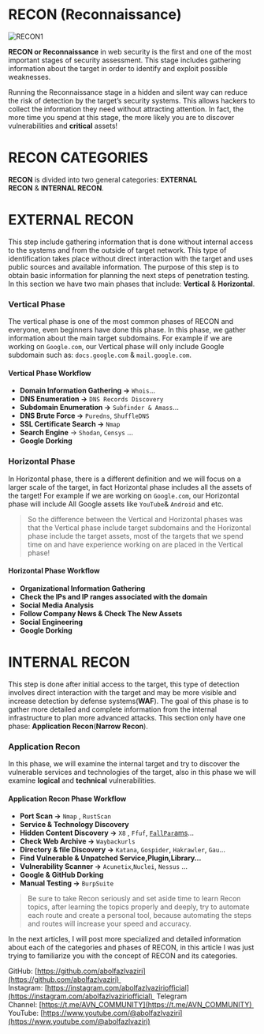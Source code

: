 # RECON (Reconnaissance)

![RECON1 ](https://github.com/user-attachments/assets/b88e14b4-87aa-461d-b5ba-6a7dca8110a1)

**RECON or Reconnaissance** in web security is the first and one of the most important stages of security assessment. This stage includes gathering information about the target in order to identify and exploit possible weaknesses.

Running the Reconnaissance stage in a hidden and silent way can reduce the risk of detection by the target’s security systems. This allows hackers to collect the information they need without attracting attention. In fact, the more time you spend at this stage, the more likely you are to discover vulnerabilities and **critical** assets!

# RECON CATEGORIES
**RECON** is divided into two general categories: **EXTERNAL RECON** & **INTERNAL RECON**_._

# EXTERNAL RECON
This step include gathering information that is done without internal access to the systems and from the outside of target network. This type of identification takes place without direct interaction with the target and uses public sources and available information. The purpose of this step is to obtain basic information for planning the next steps of penetration testing. In this section we have two main phases that include: **Vertical** & **Horizontal**.

### Vertical Phase
The vertical phase is one of the most common phases of RECON and everyone, even beginners have done this phase. In this phase, we gather information about the main target subdomains. For example if we are working on `Google.com`, our Vertical phase will only include Google subdomain such as: `docs.google.com` & `mail.google.com`.

#### Vertical Phase Workflow
- **Domain Information Gathering →** `Whois`…
- **DNS Enumeration →** `DNS Records Discovery`
- **Subdomain Enumeration →** `Subfinder & Amass`…
- **DNS Brute Force →** `Puredns`, `ShuffleDNS`
- **SSL Certificate Search →** `Nmap`
- **Search Engine** → `Shodan`, `Censys` …
- **Google Dorking**

### Horizontal Phase
In Horizontal phase, there is a different definition and we will focus on a larger scale of the target, in fact Horizontal phase includes all the assets of the target! For example if we are working on `Google.com`, our Horizontal phase will include All Google assets like `YouTube`& `Android` and etc.

> So the difference between the Vertical and Horizontal phases was that the Vertical phase include target subdomains and the Horizontal phase include the target assets, most of the targets that we spend time on and have experience working on are placed in the Vertical phase!

#### Horizontal Phase Workflow
- **Organizational Information Gathering**
- **Check the IPs and IP ranges associated with the domain**
- **Social Media Analysis**
- **Follow Company News & Check The New Assets**
- **Social Engineering**
- **Google Dorking**

# INTERNAL RECON
This step is done after initial access to the target, this type of detection involves direct interaction with the target and may be more visible and increase detection by defense systems(**WAF**). The goal of this phase is to gather more detailed and complete information from the internal infrastructure to plan more advanced attacks. This section only have one phase: **Application Recon**(**Narrow Recon**).

### Application Recon
In this phase, we will examine the internal target and try to discover the vulnerable services and technologies of the target, also in this phase we will examine **logical** and **technical** vulnerabilities.

#### Application Recon Phase Workflow
- **Port Scan →** `Nmap` , `RustScan`
- **Service & Technology Discovery**
- **Hidden Content Discovery →** `X8` , `Ffuf`, [`FallPar`ams](https://github.com/mk990/fallparams)…
- **Check Web Archive →** `Waybackurls`
- **Directory & file Discovery →** `Katana`, `Gospider`, `Hakrawler`, `Gau`…
- **Find Vulnerable & Unpatched Service,Plugin,Library…**
- **Vulnerability Scanner →** `Acunetix`,`Nuclei`, `Nessus` …
- **Google & GitHub Dorking**
- **Manual Testing →** `BurpSuite`

> Be sure to take Recon seriously and set aside time to learn Recon topics, after learning the topics properly and deeply, try to automate each route and create a personal tool, because automating the steps and routes will increase your speed and accuracy.

In the next articles, I will post more specialized and detailed information about each of the categories and phases of RECON, in this article I was just trying to familiarize you with the concept of RECON and its categories.

GitHub: [https://github.com/abolfazlvaziri](https://github.com/abolfazlvaziri) 
Instagram: [https://instagram.com/abolfazlvaziriofficial](https://instagram.com/abolfazlvaziriofficial) 
Telegram Channel: [https://t.me/AVN_COMMUNITY](https://t.me/AVN_COMMUNITY) 
YouTube: [https://www.youtube.com/@abolfazlvaziri](https://www.youtube.com/@abolfazlvaziri)
